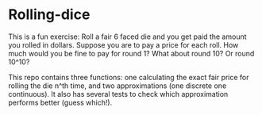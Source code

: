 # Rolling-dice

This is a fun exercise: Roll a fair 6 faced die and you get paid the amount you rolled in dollars. Suppose you are to pay a price for each roll. How much would you be fine to pay for round 1? What about round 10? Or round 10^10? 

This repo contains three functions: one calculating the exact fair price for rolling the die n^th time, and two approximations (one discrete one continuous). It also has several tests to check which approximation performs better (guess which!).

